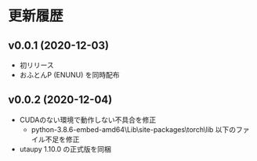# 更新履歴

## v0.0.1 (2020-12-03)

- 初リリース
- おふとんP (ENUNU) を同時配布

## v0.0.2 (2020-12-04)

- CUDAのない環境で動作しない不具合を修正
  - python-3.8.6-embed-amd64\Lib\site-packages\torch\lib 以下のファイル不足を修正
- utaupy 1.10.0 の正式版を同梱

